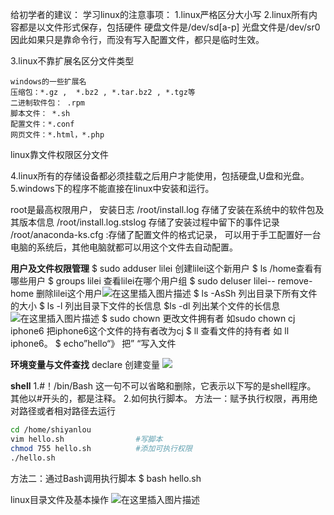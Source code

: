 ﻿给初学者的建议：
学习linux的注意事项：
1.linux严格区分大小写
2.linux所有内容都是以文件形式保存，包括硬件
硬盘文件是/dev/sd[a-p]
光盘文件是/dev/sr0
因此如果只是靠命令行，而没有写入配置文件，都只是临时生效。

3.linux不靠扩展名区分文件类型
```
windows的一些扩展名
压缩包：*.gz ,  *.bz2 , *.tar.bz2 , *.tgz等
二进制软件包： .rpm
脚本文件： *.sh
配置文件：*.conf
网页文件：*.html，*.php
```
linux靠文件权限区分文件

4.linux所有的存储设备都必须挂载之后用户才能使用，包括硬盘,U盘和光盘。
5.windows下的程序不能直接在linux中安装和运行。


root是最高权限用户，
安装日志
/root/install.log 存储了安装在系统中的软件包及其版本信息
/root/install.log.stslog 存储了安装过程中留下的事件记录
/root/anaconda-ks.cfg :存储了配置文件的格式记录， 可以用于手工配置好一台电脑的系统后，其他电脑就都可以用这个文件去自动配置。


**用户及文件权限管理**
$ sudo adduser lilei 创建lilei这个新用户
$ ls /home查看有哪些用户
$ groups lilei 查看lilei在哪个用户组
$ sudo deluser lilei-- remove-home 删除lilei这个用户![在这里插入图片描述](https://img-blog.csdnimg.cn/20191230154508709.png?x-oss-process=image/watermark,type_ZmFuZ3poZW5naGVpdGk,shadow_10,text_aHR0cHM6Ly9ibG9nLmNzZG4ubmV0L3FxXzQzMjM1NTQw,size_3,color_FFFFFF,t_70) 
$ ls -AsSh  列出目录下所有文件的大小
$ ls -l 列出目录下文件的长信息
$ls -dl<file> 列出某个文件的长信息
![在这里插入图片描述](https://img-blog.csdnimg.cn/20191230160839371.png?x-oss-process=image/watermark,type_ZmFuZ3poZW5naGVpdGk,shadow_10,text_aHR0cHM6Ly9ibG9nLmNzZG4ubmV0L3FxXzQzMjM1NTQw,size_16,color_FFFFFF,t_70)
$ sudo chown <user> <file name> 更改文件拥有者
如sudo chown cj iphone6 把iphone6这个文件的持有者改为cj
$ ll <file name>查看文件的持有者  如 ll iphone6。 
$ echo”hello“》<file> 把” “写入文件



**环境变量与文件查找**
declare 创建变量
<img src="https://img-blog.csdnimg.cn/20191230175302318.png" width=“2%”>


**shell**
1.#！/bin/Bash   这一句不可以省略和删除，它表示以下写的是shell程序。
其他以#开头的，都是注释。
2.如何执行脚本。
方法一：赋予执行权限，再用绝对路径或者相对路径去运行

```bash
cd /home/shiyanlou
vim hello.sh				#写脚本
chmod 755 hello.sh    		#添加可执行权限
./hello.sh
```
方法二：通过Bash调用执行脚本
$ bash hello.sh


linux目录文件及基本操作
![在这里插入图片描述](https://img-blog.csdnimg.cn/20200106090137654.png?x-oss-process=image/watermark,type_ZmFuZ3poZW5naGVpdGk,shadow_10,text_aHR0cHM6Ly9ibG9nLmNzZG4ubmV0L3FxXzQzMjM1NTQw,size_16,color_FFFFFF,t_70)

